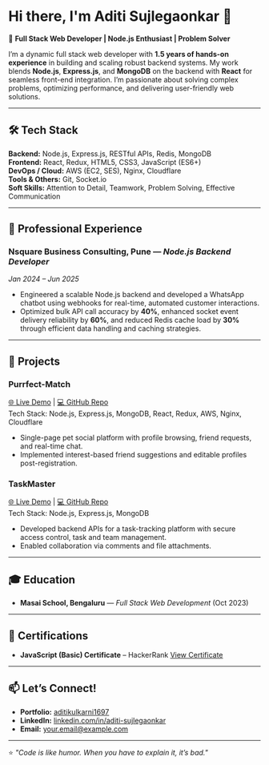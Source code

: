 
# Hi there, I'm Aditi Sujlegaonkar 👋  

🚀 **Full Stack Web Developer | Node.js Enthusiast | Problem Solver**  

I’m a dynamic full stack web developer with **1.5 years of hands-on experience** in building and scaling robust backend systems. My work blends **Node.js**, **Express.js**, and **MongoDB** on the backend with **React** for seamless front-end integration. I’m passionate about solving complex problems, optimizing performance, and delivering user-friendly web solutions.  

---

## 🛠️ Tech Stack
**Backend:** Node.js, Express.js, RESTful APIs, Redis, MongoDB  
**Frontend:** React, Redux, HTML5, CSS3, JavaScript (ES6+)  
**DevOps / Cloud:** AWS (EC2, SES), Nginx, Cloudflare  
**Tools & Others:** Git, Socket.io  
**Soft Skills:** Attention to Detail, Teamwork, Problem Solving, Effective Communication  

---

## 💼 Professional Experience

### **Nsquare Business Consulting, Pune** — *Node.js Backend Developer*  
*Jan 2024 – Jun 2025*  
- Engineered a scalable Node.js backend and developed a WhatsApp chatbot using webhooks for real-time, automated customer interactions.  
- Optimized bulk API call accuracy by **40%**, enhanced socket event delivery reliability by **60%**, and reduced Redis cache load by **30%** through efficient data handling and caching strategies.  

---

## 📂 Projects

### **Purrfect-Match**  
[🌐 Live Demo](https://aditis.in) | [💻 GitHub Repo](https://github.com/AditiKulkarni1697/Purrfect-Match)  
Tech Stack: Node.js, Express.js, MongoDB, React, Redux, AWS, Nginx, Cloudflare  
- Single-page pet social platform with profile browsing, friend requests, and real-time chat.  
- Implemented interest-based friend suggestions and editable profiles post-registration.  

### **TaskMaster**  
[🌐 Live Demo](https://taskmaster-6qcu.onrender.com/api-docs) | [💻 GitHub Repo](https://github.com/AditiKulkarni1697/TaskMaster)  
Tech Stack: Node.js, Express.js, MongoDB  
- Developed backend APIs for a task-tracking platform with secure access control, task and team management.  
- Enabled collaboration via comments and file attachments.

---

## 🎓 Education
- **Masai School, Bengaluru** — *Full Stack Web Development* (Oct 2023)

---

## 📜 Certifications
- **JavaScript (Basic) Certificate** – HackerRank [View Certificate](https://www.hackerrank.com/certificates/iframe/5008b423714a)

---

## 📫 Let’s Connect!
- **Portfolio:** [aditikulkarni1697](https://aditikulkarni1697.github.io/)  
- **LinkedIn:** [linkedin.com/in/aditi-sujlegaonkar](https://www.linkedin.com/in/aditi-sujlegaonkar/)  
- **Email:** your.email@example.com  

---
⭐️ *"Code is like humor. When you have to explain it, it’s bad."*  
